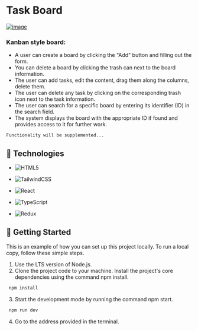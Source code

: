 # Task Board

<a href="https://task-board-omega.vercel.app/" target='_blank'><img src="https://i.ibb.co/B4gqQzJ/image.png" alt="image"></a>

### Kanban style board:
- A user can create a board by clicking the "Add" button and filling out the form.
- You can delete a board by clicking the trash can next to the board information.
- The user can add tasks, edit the content, drag them along the columns, delete them.
- The user can delete any task by clicking on the corresponding trash icon next to the task information.
- The user can search for a specific board by entering its identifier (ID) in the search field.
- The system displays the board with the appropriate ID if found and provides access to it for further work.

~~~ 
Functionality will be supplemented...
~~~

## 📃 Technologies
- ![HTML5](https://img.shields.io/badge/html5-%23E34F26.svg?style=for-the-badge&logo=html5&logoColor=white)

- ![TailwindCSS](https://img.shields.io/badge/tailwindcss-%2338B2AC.svg?style=for-the-badge&logo=tailwind-css&logoColor=white)

- ![React](https://img.shields.io/badge/react-%2320232a.svg?style=for-the-badge&logo=react&logoColor=%2361DAFB)

- ![TypeScript](https://img.shields.io/badge/typescript-%23007ACC.svg?style=for-the-badge&logo=typescript&logoColor=white)

- ![Redux](https://img.shields.io/badge/redux-%23593d88.svg?style=for-the-badge&logo=redux&logoColor=white)


## 🥁 Getting Started

This is an example of how you can set up this project locally. To run a local
copy, follow these simple steps.

1. Use the LTS version of Node.js.
2. Clone the project code to your machine. Install the project's core
   dependencies using the command npm install.

```sh
 npm install
```

3. Start the development mode by running the command npm start.

```sh
 npm run dev
```

4. Go to the address provided in the terminal.